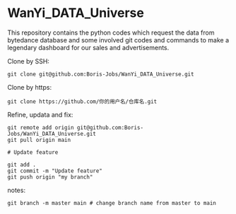 # WanYi_DATA_Universe
This repository contains the python codes which request the data from bytedance database and some involved git codes and commands to make a legendary dashboard for our sales and advertisements.

Clone by SSH:
```shell
git clone git@github.com:Boris-Jobs/WanYi_DATA_Universe.git
```

Clone by https:
```shell
git clone https://github.com/你的用户名/仓库名.git
```

Refine, updata and fix:
```shell
git remote add origin git@github.com:Boris-Jobs/WanYi_DATA_Universe.git
git pull origin main

# Update feature

git add .
git commit -m "Update feature"
git push origin "my branch"
```

notes:
```shell
git branch -m master main # change branch name from master to main
```
